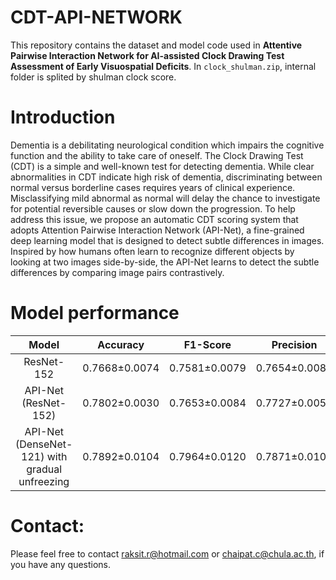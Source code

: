 # CDT-API-NETWORK

This repository contains the dataset and model code used in  **Attentive Pairwise Interaction Network for AI-assisted Clock Drawing Test Assessment of Early Visuospatial Deficits**.
In `clock_shulman.zip`, internal folder is splited by shulman clock score.

# Introduction
Dementia is a debilitating neurological condition which impairs the cognitive function and the ability to take care of oneself. The Clock Drawing Test (CDT) is a simple and well-known test for detecting dementia. While clear abnormalities in CDT indicate high risk of dementia, discriminating between normal versus borderline cases requires years of clinical experience. Misclassifying mild abnormal as normal will delay the chance to investigate for potential reversible causes or slow down the progression.
To help address this issue, we propose an automatic CDT scoring system that adopts Attention Pairwise Interaction Network (API-Net), a fine-grained deep learning model that is designed to detect subtle differences in images.
Inspired by how humans often learn to recognize different objects by looking at two images side-by-side, the API-Net learns to detect the subtle differences by comparing image pairs contrastively.

# Model performance
| Model | Accuracy | F1-Score | Precision | Recall |
| :-----: | :---: | :---: | :---: | :---: |
| ResNet-152  | 0.7668±0.0074  | 0.7581±0.0079   | 0.7654±0.0080   | 0.7668±0.0074   |
| API-Net (ResNet-152)  | 0.7802±0.0030 | 0.7653±0.0084 | 0.7727±0.0057 | 0.7743±0.0054 |
| API-Net (DenseNet-121) with gradual unfreezing  | 0.7892±0.0104  | 0.7964±0.0120  | 0.7871±0.0108  | 0.7892±0.0104  |


# Contact:
Please feel free to contact raksit.r@hotmail.com or chaipat.c@chula.ac.th, if you have any questions.